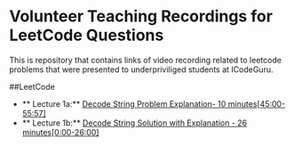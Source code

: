 # Volunteer Teaching Recordings for LeetCode Questions

This is repository that contains links of video recording related to leetcode problems that were presented to underpriviliged students at ICodeGuru.

##LeetCode
- ** Lecture 1a:** [Decode String Problem Explanation- 10 minutes[45:00-55:57]](https://www.facebook.com/iCodeguru/videos/1050338199941513/)
- ** Lecture 1b:** [Decode String Solution with Explanation - 26 minutes[0:00-26:00]](https://www.facebook.com/iCodeguru/videos/951744666633494/)

